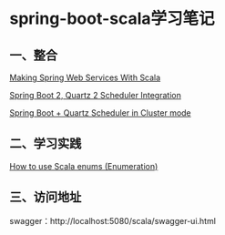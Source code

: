 # spring-boot-scala学习笔记

## 一、整合

[Making Spring Web Services With Scala](https://dzone.com/articles/spring-web-services-with-scala)

[Spring Boot 2, Quartz 2 Scheduler Integration](https://medium.com/@ChamithKodikara/spring-boot-2-quartz-2-scheduler-integration-a8eaaf850805)

[Spring Boot + Quartz Scheduler in Cluster mode](https://medium.com/@Hronom/spring-boot-quartz-scheduler-in-cluster-mode-457f4535104d)

## 二、学习实践

[How to use Scala enums (Enumeration)](https://alvinalexander.com/scala/how-to-use-scala-enums-enumeration-examples)

## 三、访问地址

swagger：http://localhost:5080/scala/swagger-ui.html
